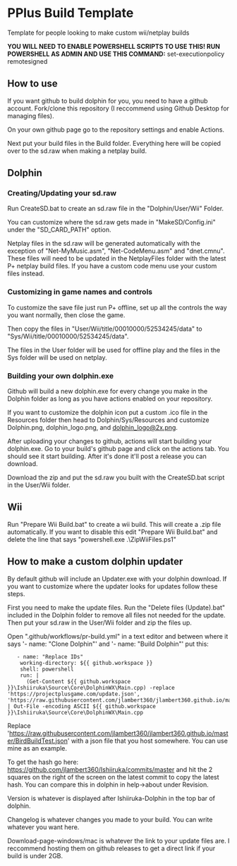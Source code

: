 # PPlus Build Template
 Template for people looking to make custom wii/netplay builds

**YOU WILL NEED TO ENABLE POWERSHELL SCRIPTS TO USE THIS! RUN POWERSHELL AS ADMIN AND USE THIS COMMAND:** set-executionpolicy remotesigned

## How to use
 If you want github to build dolphin for you, you need to have a github account. Fork/clone this repository (I reccommend using Github Desktop for managing files).
 
 On your own github page go to the repository settings and enable Actions.
 
 Next put your build files in the Build folder. Everything here will be copied over to the sd.raw when making a netplay build.

## Dolphin 

### Creating/Updating your sd.raw
 Run CreateSD.bat to create an sd.raw file in the "Dolphin/User/Wii" Folder.
 
 You can customize where the sd.raw gets made in "MakeSD/Config.ini" under the "SD_CARD_PATH" option.
 
 Netplay files in the sd.raw will be generated automatically with the exception of "Net-MyMusic.asm", "Net-CodeMenu.asm" and "dnet.cmnu". These files will need to be updated in the NetplayFiles folder with the latest P+ netplay build files. If you have a custom code menu use your custom files instead.
 
### Customizing in game names and controls
 To customize the save file just run P+ offline, set up all the controls the way you want normally, then close the game.
 
 Then copy the files in "User/Wii/title/00010000/52534245/data" to "Sys/Wii/title/00010000/52534245/data".
 
 The files in the User folder will be used for offline play and the files in the Sys folder will be used on netplay.
 
### Building your own dolphin.exe
 Github will build a new dolphin.exe for every change you make in the Dolphin folder as long as you have actions enabled on your repository. 

 If you want to customize the dolphin icon put a custom .ico file in the Resources folder then head to Dolphin/Sys/Resources and customize Dolphin.png, dolphin_logo.png, and dolphin_logo@2x.png.

 After uploading your changes to github, actions will start building your dolphin.exe. Go to your build's github page and click on the actions tab. You should see it start building. After it's done it'll post a release you can download.
 
 Download the zip and put the sd.raw you built with the CreateSD.bat script in the User/Wii folder.
 
## Wii
 Run "Prepare Wii Build.bat" to create a wii build. This will create a .zip file automatically. If you want to disable this edit "Prepare Wii Build.bat" and delete the line that says "powershell.exe .\ZipWiiFiles.ps1"
 
## How to make a custom dolphin updater
 By default github will include an Updater.exe with your dolphin download. If you want to customize where the updater looks for updates follow these steps.
 
 First you need to make the update files. Run the "Delete files (Update).bat" included in the Dolphin folder to remove all files not needed for the update. Then put your sd.raw in the User/Wii folder and zip the files up.
 
 Open ".github/workflows/pr-build.yml" in a text editor and between where it says '- name: "Clone Dolphin"' and '- name: "Build Dolphin"' put this:
 
       - name: "Replace IDs"
        working-directory: ${{ github.workspace }}
        shell: powershell
        run: |
          (Get-Content ${{ github.workspace }}\Ishiiruka\Source\Core\DolphinWX\Main.cpp) -replace 'https://projectplusgame.com/update.json', 'https://raw.githubusercontent.com/jlambert360/jlambert360.github.io/master/BirdBuildTest.json' | Out-File -encoding ASCII ${{ github.workspace }}\Ishiiruka\Source\Core\DolphinWX\Main.cpp

 Replace 'https://raw.githubusercontent.com/jlambert360/jlambert360.github.io/master/BirdBuildTest.json' with a json file that you host somewhere. You can use mine as an example.
 
 To get the hash go here: https://github.com/jlambert360/Ishiiruka/commits/master and hit the 2 squares on the right of the screen on the latest commit to copy the latest hash. You can compare this in dolphin in help->about under Revision.
 
 Version is whatever is displayed after Ishiiruka-Dolphin in the top bar of dolphin.
 
 Changelog is whatever changes you made to your build. You can write whatever you want here.
 
 Download-page-windows/mac is whatever the link to your update files are. I reccommend hosting them on github releases to get a direct link if your build is under 2GB.